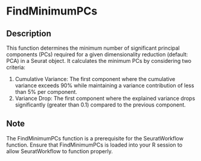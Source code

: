 # FindMinimumPCs

## Description
This function determines the minimum number of significant principal components (PCs) required for a given dimensionality reduction (default: PCA) in a Seurat object. It calculates the minimum PCs by considering two criteria:

1. Cumulative Variance: The first component where the cumulative variance exceeds 90% while maintaining a variance contribution of less than 5% per component.
2. Variance Drop: The first component where the explained variance drops significantly (greater than 0.1) compared to the previous component.

## Note
The FindMinimumPCs function is a prerequisite for the SeuratWorkflow function. Ensure that FindMinimumPCs is loaded into your R session to allow SeuratWorkflow to function properly.
